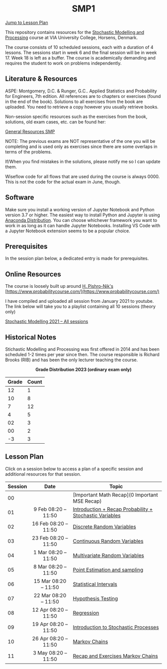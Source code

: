 <h1 align="center">SMP1</h1>

[Jump to Lesson Plan](#lesson-plan)

This repository contains resources for the [Stochastic Modelling and Processing](https://en.via.dk/tmh-courses/stochastic-modelling-and-processing) course at VIA University College, Horsens, Denmark.

The course consists of 10 scheduled sessions, each with a duration of 4 lessons. The sessions start in week 6 and the final session will be in week 17. Week 18 is left as a buffer. The course is academically demanding and requires the student to work on problems independently.

## Literature & Resources

ASPE: Montgomery, D.C. & Runger, G.C.. Applied Statistics and Probability for Engineers, 7th edition. All references are to chapters or exercises (found in the end of the book). Solutions to all exercises from the book are uploaded. You need to retrieve a copy however you usually retrieve books.

Non-session specific resources such as the exercises from the book, solutions, old exam cases, etc. can be found her:

[General Resources SMP](https://viaucdk-my.sharepoint.com/:f:/g/personal/rib_viauc_dk/Egbdbeb9oy1Oqk8hReXf2-wBibryPlLiVj2ujGdsvH5--w?e=liO02A)

NOTE: The previous exams are NOT representative of the one you will be completing and is used only as exercises since there are some overlaps in terms of the problems.

If/When you find mistakes in the solutions, please notify me so I can update them.

Wiseflow code for all flows that are used during the course is always 0000. This is not the code for the actual exam in June, though.

## Software

Make sure you install a working version of Jupyter Notebook and Python version 3.7 or higher. The easiest way to install Python and Jupyter is using [Anaconda Distribution](https://www.anaconda.com/products/distribution). You can choose whichever framework you want to work in as long as it can handle Jupyter Notebooks. Installing VS Code with a Jupyter Notebook extension seems to be a popular choice.

## Prerequisites

In the session plan below, a dedicated entry is made for prerequisites.

## Online Resources

The course is loosely built up around [H. Pishro-Nik's](http://www.ecs.umass.edu/pishro) [https://www.probabilitycourse.com/](https://www.probabilitycourse.com/)

I have compiled and uploaded all session from January 2021 to youtube. The link below will take you to a playlist containing all 10 sessions (theory only)

[Stochastic Modelling 2021 – All sessions](https://youtube.com/playlist?list=PL0bHDtI1FqFxv1ZxzsMn1sfYSxVSBbc05)

## Historical Notes

Stichastic Modelling and Processing was first offered in 2014 and has been scheduled 1-2 times per year since then. The course responsible is Richard Brooks (RIB) and has been the only lecturer teaching the course.


<div align="center">

**Grade Distribution 2023 (ordinary exam only)**

| Grade | Count |
|-------|-------|
| 12    | 1     |
| 10    | 8     |
| 7     | 12    |
| 4     | 5     |
| 02    | 3     |
| 00    | 2     |
| -3    | 3     |

</div>



## Lesson Plan

Click on a session below to access a plan of a specific session and additional resources for that session.

<div align="center">


| Session | Date                 | Topic                        |
| ------- | :----:               | ---------------------------- |
| 00      |                      | [Important Math Recap](0 Important MSE Recap)                          |
| 01      | 9 Feb 08:20 – 11:50  | [Introduction + Recap Probability + Stochastic Variables](https://github.com/RBrooksDK/SMP1/blob/main/01%20Introduction%20%2B%20Recap%20Probability%20%2B%20Stochastic%20Variables/README.md) |
| 02      | 16 Feb 08:20 – 11:50 | [Discrete Random Variables](https://github.com/RBrooksDK/SMP1/blob/main/02%20Discrete%20Random%20Variables/README.md) |
| 03      | 23 Feb 08:20 – 11:50 | [Continuous Random Variables](https://github.com/RBrooksDK/SMP1/blob/main/03%20Continuous%20Random%20Variables/README.md) |
| 04      | 1 Mar 08:20 – 11:50  | [Multivariate Random Variables](https://github.com/RBrooksDK/SMP1/blob/main/04%20Multivariate%20Random%20Variables/README.md) |
| 05      | 8 Mar 08:20 – 11:50  | [Point Estimation and sampling](https://github.com/RBrooksDK/SMP1/blob/main/05%20Point%20Estimation%20and%20sampling/README.md) |
| 06      | 15 Mar 08:20 – 11:50 | [Statistical Intervals](https://github.com/RBrooksDK/SMP1/blob/main/06%20Statistical%20Intervals/README.md) |
| 07      | 22 Mar 08:20 – 11:50 | [Hypothesis Testing](https://github.com/RBrooksDK/SMP1/blob/main/07%20Hypothesis%20Testing/README.md) |
| 08      | 12 Apr 08:20 – 11:50 | [Regression](https://github.com/RBrooksDK/SMP1/blob/main/08%20Regression/README.md) |
| 09      | 19 Apr 08:20 – 11:50 | [Introduction to Stochastic Processes](https://github.com/RBrooksDK/SMP1/blob/main/09%20Introduction%20to%20Stochastic%20Processes/README.md)|
| 10      | 26 Apr  08:20 – 11:50 | [Markov Chains](https://github.com/RBrooksDK/SMP1/blob/main/10%20Markov%20Chains/README.md) |
| 11      | 3 May  08:20 – 11:50 | [Recap and Exercises Markov Chains](https://github.com/RBrooksDK/SMP1/tree/main/11%20Recap%20and%20Exercises%20Markov%20Chains) |

</div>